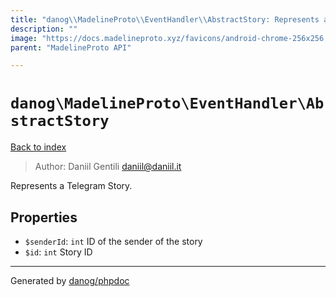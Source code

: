 ```yaml
---
title: "danog\\MadelineProto\\EventHandler\\AbstractStory: Represents a Telegram Story."
description: ""
image: "https://docs.madelineproto.xyz/favicons/android-chrome-256x256.png"
parent: "MadelineProto API"

---
```

# `danog\MadelineProto\EventHandler\AbstractStory`
[Back to index](../../../index.html)

> Author: Daniil Gentili <daniil@daniil.it>  
  

Represents a Telegram Story.  



## Properties
* `$senderId`: `int` ID of the sender of the story
* `$id`: `int` Story ID
---
Generated by [danog/phpdoc](https://phpdoc.daniil.it)
